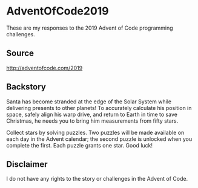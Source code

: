 # AdventOfCode2019
These are my responses to the 2019 Advent of Code programming challenges.

## Source
http://adventofcode.com/2019

## Backstory
Santa has become stranded at the edge of the Solar System while delivering presents to other planets! To accurately calculate his position in space, safely align his warp drive, and return to Earth in time to save Christmas, he needs you to bring him measurements from fifty stars.

Collect stars by solving puzzles. Two puzzles will be made available on each day in the Advent calendar; the second puzzle is unlocked when you complete the first. Each puzzle grants one star. Good luck!

## Disclaimer
I do not have any rights to the story or challenges in the Advent of Code.
